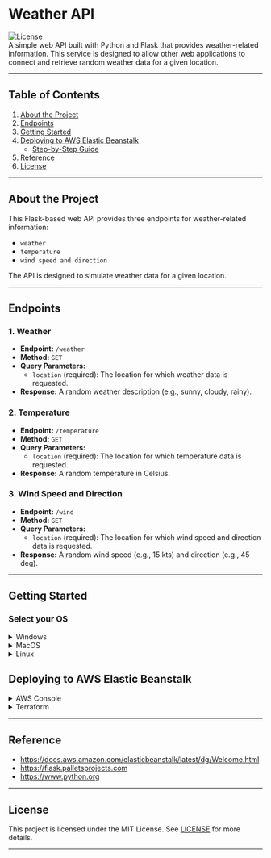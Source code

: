 # Weather API

![License](https://img.shields.io/badge/license-MIT-blue.svg)  
A simple web API built with Python and Flask that provides weather-related information. This service is designed to allow other web applications to connect and retrieve random weather data for a given location.

---

## Table of Contents
1. [About the Project](#about-the-project)
2. [Endpoints](#endpoints)
3. [Getting Started](#getting-started)
4. [Deploying to AWS Elastic Beanstalk](#deploying-to-aws-elastic-beanstalk)
    - [Step-by-Step Guide](#step-by-step-guide)
5. [Reference](#reference)
6. [License](#license)

---

## About the Project
This Flask-based web API provides three endpoints for weather-related information:
- `weather`
- `temperature`
- `wind speed and direction`

The API is designed to simulate weather data for a given location.

---

## Endpoints

### 1. Weather
- **Endpoint:** `/weather`
- **Method:** `GET`
- **Query Parameters:**
  - `location` (required): The location for which weather data is requested.
- **Response:** A random weather description (e.g., sunny, cloudy, rainy).

### 2. Temperature
- **Endpoint:** `/temperature`
- **Method:** `GET`
- **Query Parameters:**
  - `location` (required): The location for which temperature data is requested.
- **Response:** A random temperature in Celsius.

### 3. Wind Speed and Direction
- **Endpoint:** `/wind`
- **Method:** `GET`
- **Query Parameters:**
  - `location` (required): The location for which wind speed and direction data is requested.
- **Response:** A random wind speed (e.g., 15 kts) and direction (e.g., 45 deg).

---

## Getting Started

### Select your OS

<details>
<summary>Windows</summary>

### Prerequisites
- Python and pip installed.
- Git installed.

1. Clone the repository:
   ```cmd
   git clone https://github.com/madang804/weather-api.git
   ```
2. Navigate to project directory:
   ```cmd
   cd weather-api
   ```
3. Create a virtual environment:
   ```cmd
   python -m venv venv
   ```
4. Activate virtual environment:
   ```cmd
   venv\Scripts\activate
   ```
5. Install dependencies:
   ```cmd
   pip install -r requirements.txt
   ```
6. Run Flask app:
   ```cmd
   flask --app application run
   ```
7. Open a browser and visit `http://127.0.0.1:5000` to test the API locally.
8. Deactivate virtual environment:
   ```cmd
   deactivate
   ```
</details>

<details>
<summary>MacOS</summary>

### Prerequisites
- Python and pip installed.
- Git installed.

1. Clone the repository:
   ```bash
   git clone https://github.com/madang804/weather-api.git
   ```
2. Navigate to project directory:
   ```bash
   cd weather-api
   ```
3. Create a virtual environment:
   ```bash
   python3 -m venv venv
   ```
4. Activate virtual environment:
   ```bash
   source venv/bin/activate
   ```
5. Install dependencies:
   ```bash
   pip install -r requirements.txt
   ```
6. Run Flask app:
   ```bash
   flask --app application run
   ```
7. Open a browser and visit `http://127.0.0.1:5000` to test the API locally.
8. Deactivate virtual environment:
   ```bash
   deactivate
   ```
</details>

<details>
<summary>Linux</summary>

### Prerequisites
- Python and pip installed.
- Git installed.

1. Clone the repository:
   ```bash
   git clone https://github.com/madang804/weather-api.git
   ```
2. Navigate to project directory:
   ```bash
   cd weather-api
   ```
3. Create a virtual environment:
   ```bash
   python3 -m venv venv
   ```
4. Activate virtual environment:
   ```bash
   source venv/bin/activate
   ```
5. Install dependencies:
   ```bash
   pip install -r requirements.txt
   ```
6. Run Flask app:
   ```bash
   flask --app application run
   ```
7. Open a browser and visit `http://127.0.0.1:5000` to test the API locally.
8. Deactivate virtual environment:
   ```bash
   deactivate
   ```
</details>

## Deploying to AWS Elastic Beanstalk

<details>
<summary>AWS Console</summary>

The Flask app is deployed to AWS Elastic Beanstalk via the AWS Console. Below is a step-by-step guide.

### Step-by-Step Guide

#### 1. Zip Application Files
- Create a `.zip` file that includes `application.py` and `requirements.txt`.

<details>
<summary>Windows</summary>

### Prerequisites
- 7-Zip installed.

  ```cmd
  "C:\Program Files\7-Zip\7z.exe" a -tzip application.zip application.py requirements.txt
  ```
</details>

<details>
<summary>MacOS</summary>

### Prerequisites
- Zip installed.

  ```bash
  "zip application.zip application.py requirements.txt
  ```
</details>

<details>
<summary>Linux</summary>

### Prerequisites
- Zip installed.

  ```bash
  "zip application.zip application.py requirements.txt
  ```
</details>

#### 2. Log In to AWS Management Console
1. Go to the [AWS Elastic Beanstalk Console](https://console.aws.amazon.com/elasticbeanstalk).
2. Click **Create Application**.

#### 3. Create a New Elastic Beanstalk Application
1. Under **Application information** name the application (e.g., `WeatherAPI`).
2. Under **Environment information**:
   - Choose a domain prefix (e.g., `weather-api`) and check availability.
   - Leave blank to auto-generate.
3. Under **Platform**:
   - Select **Python** and the appropriate **Platform Branch**.

#### 4. Upload Flask Application
1. Under **Application code**:
   - Select **Upload your code**
   - Set **Version label** to v1.0
   - Upload `.zip` file created earlier.
2. Click **Next**.
3. Under **Service access**:
   - Choose an **EC2 instance profile** from dropdown list.
   - If none listed, create a new IAM role with these policies:
     - AWSElasticBeanstalkWebTier
     - AWSElasticBeanstalkWorkerTier
     - AWSElasticBeanstalkMulticontainerDocker
   - Click `Refresh` to refresh the dropdown list to find the new IAM role .
4. Click **Skip to Review** or **Next** to continue through additional settings.
5. Click **Submit** to deploy.

#### 5. Monitor Deployment
- Wait until you see **Environment successfully launched**. App is now live.

  ![eb-console.png](./png/eb-console.png)

#### 6. Test API
1. Copy app URL (e.g., `http://weather-api.eu-west-2.elasticbeanstalk.com`).

   ![main.png](./png/main.png)

2. Test endpoints in a browser.

   ![weather.png](./png/weather.png)

   ![temperature.png](./png/temperature.png)

   ![wind.png](./png/wind.png)

3. Test endpoints using curl (optional).

   ![curl-weather.png](./png/curl-weather.png)

   ![curl-temperature.png](./png/curl-temperature.png)

   ![curl-wind.png](./png/curl-wind.png)

</details>

<details>
<summary>Terraform</summary>

- Run these Terraform commands to deploy Flask app to AWS Elastic Beanstalk.

  ```bash
  terraform init
  terraform plan
  terraform apply -auto-approve
  ```
- Run this command to destroy the resources in AWS
  ```bash
  terraform destroy -auto-approve
  ```
- NOTE: AWS Elastic Beanstalk automatically creates an S3 bucket which is not managed by Terraform code. AWS recommends to manually delete the bucket.
  ```bash
  aws s3 rm s3://elasticbeanstalk-<region>-<account-id> --recursive
  aws s3api delete-bucket --bucket elasticbeanstalk-<region>-<account-id>
  ```
  
</details>

---

## Reference

- https://docs.aws.amazon.com/elasticbeanstalk/latest/dg/Welcome.html
- https://flask.palletsprojects.com
- https://www.python.org

---

## License
This project is licensed under the MIT License. See [LICENSE](./LICENSE) for more details.

---






